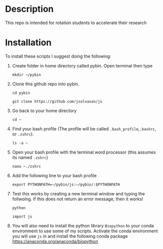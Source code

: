 # Description

This repo is intended for rotation students to accelerate their research

# Installation

To install these scripts I suggest doing the following:

1. Create folder in home directory called pybin. Open terminal then type 

    ```mkdir ~/pybin```

2. Clone this github repo into pybin. 
    
    ```cd pybin``` 
    
    ```git clone https://github.com/jsolvason/js```
    
3. Go back to your home directory 

    ```cd ~```

4. Find your bash profile (The profile will be called ```.bash_profile```,```.bashrc```, or ```.zshrc```).

    ```ls -a ~``` 

5. Open your bash profile with the terminal word processor (this assumes its named ```.zshrc```) 

    ```nano ~./zshrc```

6. Add the following line to your bash profile 

    ```export PYTHONPATH=~/pybin/js:~/pybin/:$PYTHONPATH```


7. Test this works by creating a new terminal window and typing the follwoing. If this does not return an error message, then it works!

    ```python```

    ```import js``` 
    
8. You will also need to install the python library ```Biopython``` to your conda environment to use some of my scripts. Activate the conda environment you will use ```js``` in and install the following conda package https://anaconda.org/anaconda/biopython


